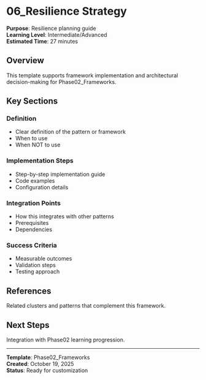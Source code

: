 # 06_Resilience Strategy

**Purpose**: Resilience planning guide  
**Learning Level**: Intermediate/Advanced  
**Estimated Time**: 27 minutes

## Overview

This template supports framework implementation and architectural decision-making for Phase02_Frameworks.

## Key Sections

### Definition

- Clear definition of the pattern or framework
- When to use
- When NOT to use

### Implementation Steps

- Step-by-step implementation guide
- Code examples
- Configuration details

### Integration Points

- How this integrates with other patterns
- Prerequisites
- Dependencies

### Success Criteria

- Measurable outcomes
- Validation steps
- Testing approach

## References

Related clusters and patterns that complement this framework.

## Next Steps

Integration with Phase02 learning progression.

---

**Template**: Phase02_Frameworks  
**Created**: October 19, 2025  
**Status**: Ready for customization

